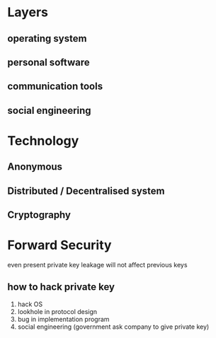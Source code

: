 # Layers
## operating system
## personal software
## communication tools
## social engineering


# Technology
## Anonymous
## Distributed / Decentralised system
## Cryptography

# Forward Security
even present private key leakage will not affect previous keys

## how to hack private key
1. hack OS
2. lookhole in protocol design
3. bug in implementation program
4. social engineering (government ask company to give private key)
























